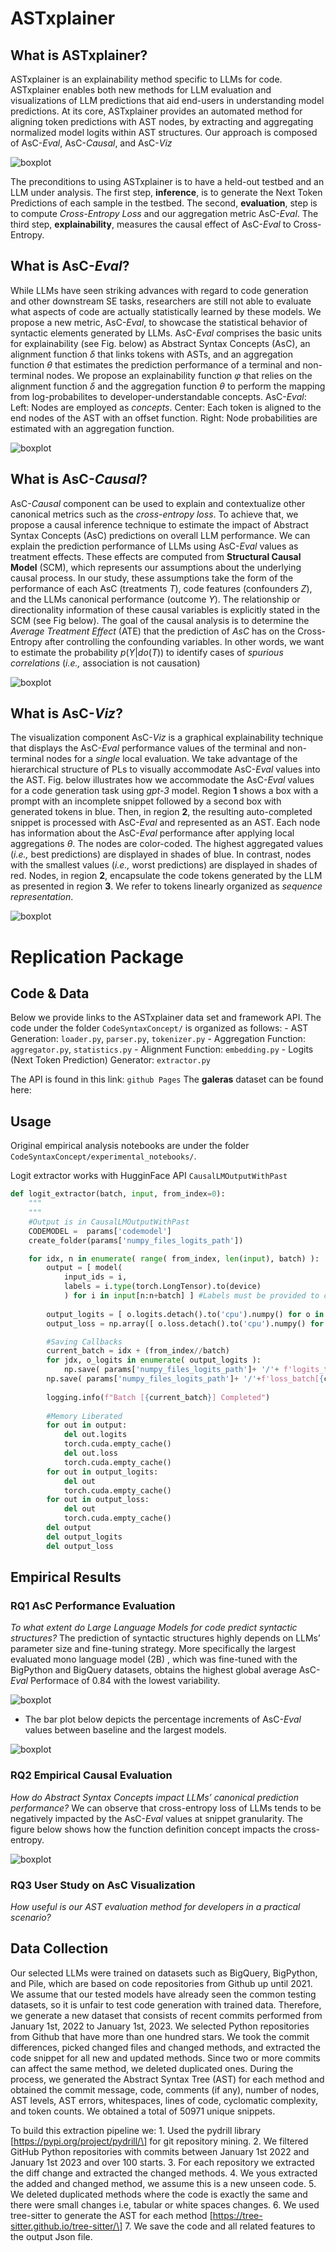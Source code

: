 # ASTxplainer

<!-- WARNING: THIS FILE WAS AUTOGENERATED! DO NOT EDIT! -->

## What is ASTxplainer?

ASTxplainer is an explainability method specific to LLMs for code.
ASTxplainer enables both new methods for LLM evaluation and
visualizations of LLM predictions that aid end-users in understanding
model predictions. At its core, ASTxplainer provides an automated method
for aligning token predictions with AST nodes, by extracting and
aggregating normalized model logits within AST structures. Our approach
is composed of AsC-*Eval*, AsC-*Causal*, and AsC-*Viz*

![boxplot](https://github.com/WM-SEMERU/CodeSyntaxConcept/blob/master/figures/approach/approach.png "Approach")

The preconditions to using ASTxplainer is to have a held-out testbed and
an LLM under analysis. The first step, **inference**, is to generate the
Next Token Predictions of each sample in the testbed. The second,
**evaluation**, step is to compute *Cross-Entropy Loss* and our
aggregation metric AsC-*Eval*. The third step, **explainability**,
measures the causal effect of AsC-*Eval* to Cross-Entropy.

## What is AsC-*Eval*?

While LLMs have seen striking advances with regard to code generation
and other downstream SE tasks, researchers are still not able to
evaluate what aspects of code are actually statistically learned by
these models. We propose a new metric, AsC-*Eval*, to showcase the
statistical behavior of syntactic elements generated by LLMs. AsC-*Eval*
comprises the basic units for explainability (see Fig. below) as
Abstract Syntax Concepts (AsC), an alignment function $\delta$ that
links tokens with ASTs, and an aggregation function $\theta$ that
estimates the prediction performance of a terminal and non-terminal
nodes. We propose an explainability function $\varphi$ that relies on
the alignment function $\delta$ and the aggregation function $\theta$ to
perform the mapping from log-probabilites to developer-understandable
concepts. AsC-*Eval*: Left: Nodes are employed as *concepts*. Center:
Each token is aligned to the end nodes of the AST with an offset
function. Right: Node probabilities are estimated with an aggregation
function.

![boxplot](./figures/approach/asceval.png "Eval")

## What is AsC-*Causal*?

AsC-*Causal* component can be used to explain and contextualize other
canonical metrics such as the *cross-entropy loss*. To achieve that, we
propose a causal inference technique to estimate the impact of Abstract
Syntax Concepts (AsC) predictions on overall LLM performance. We can
explain the prediction performance of LLMs using AsC-*Eval* values as
treatment effects. These effects are computed from **Structural Causal
Model** (SCM), which represents our assumptions about the underlying
causal process. In our study, these assumptions take the form of the
performance of each AsC (treatments $T$), code features (confounders
$Z$), and the LLMs canonical performance (outcome $Y$). The relationship
or directionality information of these causal variables is explicitly
stated in the SCM (see Fig below). The goal of the causal analysis is to
determine the *Average Treatment Effect* (ATE) that the prediction of
*AsC* has on the Cross-Entropy after controlling the confounding
variables. In other words, we want to estimate the probability
$p(Y|do(T))$ to identify cases of *spurious correlations* (*i.e.,*
association is not causation)

![boxplot](./figures/approach/asccausal.png "Causal")

## What is AsC-*Viz*?

The visualization component AsC-*Viz* is a graphical explainability
technique that displays the AsC-*Eval* performance values of the
terminal and non-terminal nodes for a *single* local evaluation. We take
advantage of the hierarchical structure of PLs to visually accommodate
AsC-*Eval* values into the AST. Fig. below illustrates how we
accommodate the AsC-*Eval* values for a code generation task using
*gpt-3* model. Region **1** shows a box with a prompt with an incomplete
snippet followed by a second box with generated tokens in blue. Then, in
region **2**, the resulting auto-completed snippet is processed with
AsC-*Eval* and represented as an AST. Each node has information about
the AsC-*Eval* performance after applying local aggregations $\theta$.
The nodes are color-coded. The highest aggregated values (*i.e.,* best
predictions) are displayed in shades of blue. In contrast, nodes with
the smallest values (*i.e.,* worst predictions) are displayed in shades
of red. Nodes, in region **2**, encapsulate the code tokens generated by
the LLM as presented in region **3**. We refer to tokens linearly
organized as *sequence representation*.

![boxplot](./figures/approach/ascviz.png "ascviz")

# Replication Package

## Code & Data

Below we provide links to the ASTxplainer data set and framework API.
The code under the folder `CodeSyntaxConcept/` is organized as
follows: - AST Generation: `loader.py`, `parser.py`, `tokenizer.py` -
Aggregation Function: `aggregator.py`, `statistics.py` - Alignment
Function: `embedding.py` - Logits (Next Token Prediction) Generator:
`extractor.py`

The API is found in this link: `github Pages` The **galeras** dataset
can be found here:

## Usage

Original empirical analysis notebooks are under the folder
`CodeSyntaxConcept/experimental_notebooks/`.

Logit extractor works with HugginFace API `CausalLMOutputWithPast`

``` python
def logit_extractor(batch, input, from_index=0):
    """
    """
    #Output is in CausalLMOutputWithPast
    CODEMODEL =  params['codemodel']
    create_folder(params['numpy_files_logits_path'])

    for idx, n in enumerate( range( from_index, len(input), batch) ):
        output = [ model( 
            input_ids = i, 
            labels = i.type(torch.LongTensor).to(device) 
            ) for i in input[n:n+batch] ] #Labels must be provided to compute loss
    
        output_logits = [ o.logits.detach().to('cpu').numpy() for o in output ]  #Logits Extraction
        output_loss = np.array([ o.loss.detach().to('cpu').numpy() for o in output ])  #Language modeling loss (for next-token prediction).

        #Saving Callbacks
        current_batch = idx + (from_index//batch)
        for jdx, o_logits in enumerate( output_logits ):
            np.save( params['numpy_files_logits_path']+ '/'+ f'logits_tensor[{jdx+n}]_batch[{current_batch}]_model[{CODEMODEL}].npy', o_logits) #Saving LOGITS
        np.save( params['numpy_files_logits_path']+ '/'+f'loss_batch[{current_batch}]_model[{CODEMODEL}].npy', output_loss) #Saving LOSS
        
        logging.info(f"Batch [{current_batch}] Completed")
        
        #Memory Liberated
        for out in output:
            del out.logits
            torch.cuda.empty_cache()
            del out.loss
            torch.cuda.empty_cache()
        for out in output_logits:
            del out
            torch.cuda.empty_cache()
        for out in output_loss:
            del out
            torch.cuda.empty_cache()
        del output
        del output_logits
        del output_loss
```

## Empirical Results

### RQ1 AsC Performance Evaluation

*To what extent do Large Language Models for code predict syntactic
structures?* The prediction of syntactic structures highly depends on
LLMs’ parameter size and fine-tuning strategy. More specifically the
largest evaluated mono language model (2B) , which was fine-tuned with
the BigPython and BigQuery datasets, obtains the highest global average
AsC-*Eval* Performace of $0.84$ with the lowest variability.

![boxplot](./figures/results/rq1/ascperformance.png "ascperformance")

- The bar plot below depicts the percentage increments of AsC-*Eval*
  values between baseline and the largest models.

![boxplot](./figures/results/rq1/increment_bars.png "ascperformance")

### RQ2 Empirical Causal Evaluation

*How do Abstract Syntax Concepts impact LLMs’ canonical prediction
performance?* We can observe that cross-entropy loss of LLMs tends to be
negatively impacted by the AsC-*Eval* values at snippet granularity. The
figure below shows how the function definition concept impacts the
cross-entropy.

![boxplot](./figures/results/rq2/output_2.7B_corr_loss.png "corr_loss_ccp")

### RQ3 User Study on AsC Visualization

*How useful is our AST evaluation method for developers in a practical
scenario?*

## Data Collection

Our selected LLMs were trained on datasets such as BigQuery, BigPython,
and Pile, which are based on code repositories from Github up until
2021. We assume that our tested models have already seen the common
testing datasets, so it is unfair to test code generation with trained
data. Therefore, we generate a new dataset that consists of recent
commits performed from January 1st, 2022 to January 1st, 2023. We
selected Python repositories from Github that have more than one hundred
stars. We took the commit differences, picked changed files and changed
methods, and extracted the code snippet for all new and updated methods.
Since two or more commits can affect the same method, we deleted
duplicated ones. During the process, we generated the Abstract Syntax
Tree (AST) for each method and obtained the commit message, code,
comments (if any), number of nodes, AST levels, AST errors, whitespaces,
lines of code, cyclomatic complexity, and token counts. We obtained a
total of 50971 unique snippets.

To build this extraction pipeline we: 1. Used the pydrill library
\[https://pypi.org/project/pydrill/\] for git repository mining. 2. We
filtered GitHub Python repositories with commits between January 1st
2022 and January 1st 2023 and over 100 starts. 3. For each repository we
extracted the diff change and extracted the changed methods. 4. We yous
extracted the added and changed method, we assume this is a new unseen
code. 5. We deleted duplicated methods where the code is exactly the
same and there were small changes i.e, tabular or white spaces changes.
6. We used tree-sitter to generate the AST for each method
\[https://tree-sitter.github.io/tree-sitter/\] 7. We save the code and
all related features to the output Json file.
